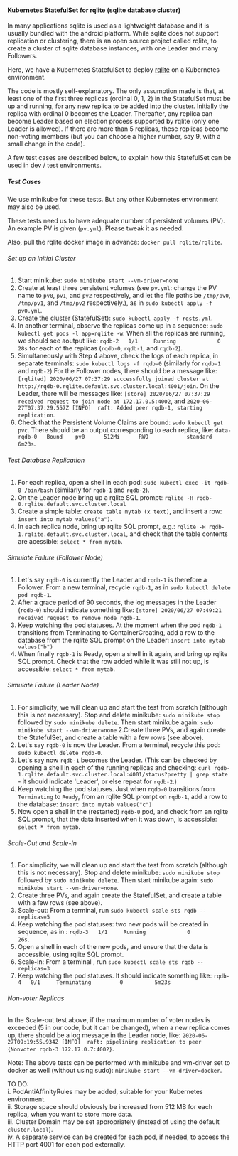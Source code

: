 #### Kubernetes StatefulSet for rqlite (sqlite database cluster)
In many applications sqlite is used as a lightweight database and it is usually bundled  with the android platform. While sqlite does not support replication or clustering, there is an open source project called rqlite, to create a cluster of sqlite database instances, with one Leader and many Followers. 

Here, we have a Kubernetes StatefulSet to deploy [rqlite](https://github.com/rqlite/rqlite) on a Kubernetes environment.

The code is mostly self-explanatory. The only assumption made is that, at least one of the first three replicas (ordinal 0, 1, 2) in the StatefulSet must be up and running, for any new replica to be added into the cluster. Initially the replica with ordinal 0 becomes the Leader. Thereafter, any replica can become Leader based on election process supported by rqlite (only one Leader is allowed). If there are more than 5 replicas, these replicas become non-voting members (but you can choose a higher number, say 9, with a small change in the code).

A few test cases are described below, to explain how this StatefulSet can be used in dev / test environments.

##### Test Cases
We use minikube for these tests. But any other Kubernetes environment may also be used.

These tests need us to have adequate number of persistent volumes (PV). An example PV is given (`pv.yml`). Please tweak it as needed.

Also, pull the rqlite docker image in advance: `docker pull rqlite/rqlite`.

###### Set up an Initial Cluster
1. Start minikube: `sudo minikube start --vm-driver=none`
2. Create at least three persistent volumes (see `pv.yml`: change the PV name to `pv0`, `pv1`, and `pv2` respectively, and let the file paths be `/tmp/pv0`, `/tmp/pv1`, and `/tmp/pv2` respectively.), as in `sudo kubectl apply -f pv0.yml`.
3. Create the cluster (StatefulSet): `sudo kubectl apply -f rqsts.yml`.
4. In another terminal, observe the replicas come up in a sequence: `sudo kubectl get pods -l app=rqlite -w`. When all the replicas are running, we should see aoutput like: `rqdb-2   1/1     Running             0          28s` for each of the replicas (`rqdb-0`, `rqdb-1`, and `rqdb-2`).
5. Simultaneously with Step 4 above, check the logs of each replica, in separate terminals: `sudo kubectl logs -f rqdb-0` (similarly for `rqdb-1` and `rqdb-2`).For the Follower nodes, there should be a message like: `[rqlited] 2020/06/27 07:37:29 successfully joined cluster at http://rqdb-0.rqlite.default.svc.cluster.local:4001/join`. On the Leader, there will be messages like: `[store] 2020/06/27 07:37:29 received request to join node at 172.17.0.5:4002`, and `2020-06-27T07:37:29.557Z [INFO]  raft: Added peer rqdb-1, starting replication`.
6. Check that the Persistent Volume Claims are bound: `sudo kubectl get pvc`. There should be an output corresponding to each replica, like: `data-rqdb-0   Bound    pv0      512Mi      RWO            standard       6m23s`.

###### Test Database Replication
1. For each replica, open a shell in each pod: `sudo kubectl exec -it rqdb-0 /bin/bash` (similarly for `rqdb-1` and `rqdb-2`).
2. On the Leader node bring up a rqlite SQL prompt: `rqlite -H rqdb-0.rqlite.default.svc.cluster.local`
3. Create a simple table: `create table mytab (x text)`, and insert a row: `insert into mytab values("a")`.
4. In each replica node, bring up rqlite SQL prompt, e.g.: `rqlite -H rqdb-1.rqlite.default.svc.cluster.local`, and check that the table contents are acessible: `select * from mytab`.

###### Simulate Failure (Follower Node)
1. Let's say `rqdb-0` is currently the Leader and `rqdb-1` is therefore a Follower. From a new terminal, recycle `rqdb-1`, as in `sudo kubectl delete pod rqdb-1`.
2. After a grace period of 90 seconds, the log messages in the Leader (`rqdb-0`) should indicate something like: `[store] 2020/06/27 07:49:21 received request to remove node rqdb-1`.
3. Keep watching the pod statuses. At the moment when the pod `rqdb-1` transitions from Terminating to ContainerCreating, add a row to the database from the rqlite SQL prompt on the Leader: `insert into mytab values("b")`
4. When finally `rqdb-1` is Ready, open a shell in it again, and bring up rqlite SQL prompt. Check that the row added while it was still not up, is accessible: `select * from mytab`.

###### Simulate Failure (Leader Node)
1. For simplicity, we will clean up and start the test from scratch (although this is not necessary). Stop and delete minikube: `sudo minikube stop` followed by `sudo minikube delete`. Then start minikube again: `sudo minikube start --vm-driver=none`
2.Create three PVs, and again create the StatefulSet, and create a table with a few rows (see above).
3. Let's say `rqdb-0` is now the Leader. From a terminal, recycle this pod: `sudo kubectl delete rqdb-0`.
4. Let's say now `rqdb-1` becomes the Leader. (This can be checked by opening a shell in each of the running replicas and checking: `curl rqdb-1.rqlite.default.svc.cluster.local:4001/status?pretty | grep state` - it should indicate 'Leader', or else repeat for `rqdb-2`.)
5. Keep watching the pod statuses. Just when `rqdb-0` transitions from `Terminating` to `Ready`, from an rqlite SQL prompt on `rqdb-1`, add a row to the database: `insert into mytab values("c")`
6. Now open a shell in the (restarted) `rqdb-0` pod, and check from an rqlite SQL prompt, that the data inserted when it was down, is accessible: `select * from mytab`.

###### Scale-Out and Scale-In
1. For simplicity, we will clean up and start the test from scratch (although this is not necessary). Stop and delete minikube: `sudo minikube stop` followed by `sudo minikube delete`. Then start minikube again: `sudo minikube start --vm-driver=none`.
2. Create three PVs, and again create the StatefulSet, and create a table with a few rows (see above).
3. Scale-out: From a terminal, run `sudo kubectl scale sts rqdb --replicas=5`
4. Keep watching the pod statuses: two new pods will be created in sequence, as in : `rqdb-3   1/1     Running             0          26s`.
5. Open a shell in each of the new pods, and ensure that the data is accessible, using rqlite SQL prompt.
6. Scale-in: From a terminal , run `sudo kubectl scale sts rqdb --replicas=3`
7. Keep watching the pod statuses. It should indicate something like: `rqdb-4   0/1     Terminating         0          5m23s`

###### Non-voter Replicas
In the Scale-out test above, if the maximum number of voter nodes is exceeded (5 in our code, but it can be changed), when a new replica comes up, there should be a log message in the Leader node, like: `2020-06-27T09:19:55.934Z [INFO]  raft: pipelining replication to peer {Nonvoter rqdb-3 172.17.0.7:4002}`.

Note: The above tests can be performed with minikube and vm-driver set to docker as well (without using sudo): `minikube start --vm-driver=docker`.

TO DO: \
i. PodAntiAffinityRules may be added, suitable for your Kubernetes environment. \
ii. Storage space should obviously be increased from 512 MB for each replica, when you want to store more data. \
iii. Cluster Domain may be set appropriately (instead of using the default `cluster.local`). \
iv. A separate service can be created for each pod, if needed, to access the HTTP port 4001 for each pod externally.

